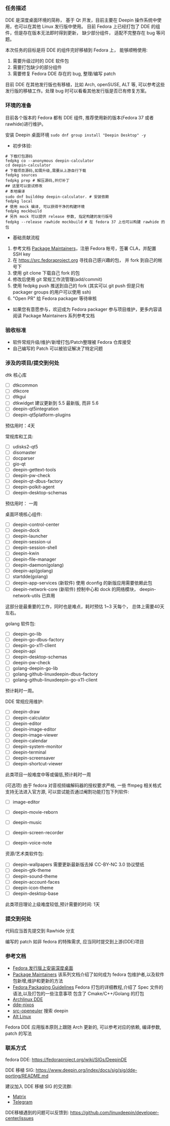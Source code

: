 ### 任务描述

DDE 是深度桌面环境的简称， 基于 Qt 开发，目前主要在 Deepin 操作系统中使用，也可以在其他 Linux 发行版中使用。
目前 Fedora 上已经打包了 DDE 的组件，但是存在版本无法即时得到更新， 缺少部分组件， 适配不完整存在 bug 等问题。

本次任务的目标是将 DDE 的组件完好移植到 Fedora 上， 能够顺畅使用:
1. 需要升级过时的 DDE 软件包
2. 需要打包缺少的部分组件
3. 需要修复 Fedora DDE 存在的 bug, 整理/编写 patch

目前 DDE 在其他发行版也有移植，比如 Arch, openSUSE, ALT 等, 可以参考这些发行版的移植工作。处理 bug 时可以看看其他发行版是否已有修复方案。

### 环境的准备

目前各个版本的 Fedora 都有 DDE 组件, 推荐使用新的版本(Fedora 37 或者 rawhide)进行维护。

安装 Deepin 桌面环境 `sudo dnf group install "Deepin Desktop" -y`

- 初步体验:
```
# 下载打包源码
fedpkg co --anonymous deepin-calculator
cd deepin-calculator
# 下载项目源码,如需升级,需要从上游自行下载
fedpkg sources
fedpkg prep # 解压源码,并打补丁
## 这里可以尝试修改
# 本地编译
sudo dnf builddep deepin-calculator. # 安装依赖
fedpkg local
# 使用 mock 编译, 可以获得干净的构建环境
fedpkg mockbuild
# 另外 mock 可以提供 release 参数, 指定构建的发行版号
fedpkg --release rawhide mockbuild # 在 fedora 37 上也可以构建 rawhide 的包
```

- 基础贡献流程
1. 参考文档 [Package Maintainers](https://docs.fedoraproject.org/en-US/package-maintainers/)，注册 Fedora 帐号，签署 CLA，并配置 SSH key
2. 在 https://src.fedoraproject.org 寻找自己感兴趣的包， 并 fork 到自己的帐号下
3. 使用 git clone 下载自己 fork 的包
4. 修改后使用 git 常规工作流管理(add/commit) 
5. 使用 fedpkg push 推送到自己的 fork (其实可以 git push 但是只有 packager groups 的用户可以使用 ssh)
6. "Open PR" 给 Fedora packager 等待审核

- 如果您有意愿参与，欢迎成为 Fedora packager 参与项目维护，更多内容请阅读 Package Maintainers 系列参考文档

### 验收标准

- 软件常规升级/维护/新增打包/Patch整理被 Fedora 仓库接受
- 自己编写的 Patch 可以被验证解决了特定问题

### 涉及的项目/提交到何处

dtk 核心库
- [ ] dtkcommon
- [ ] dtkcore
- [ ] dtkgui
- [ ] dtkwidget
    建议更新到 5.5 最新版, 而非 5.6
- [ ] deepin-qt5integration
- [ ] deepin-qt5platform-plugins 

预估用时：4天

常规库和工具:
- [ ] udisks2-qt5
- [ ] disomaster
- [ ] docparser
- [ ] gio-qt
- [ ] deepin-gettext-tools 
- [ ] deepin-pw-check
- [ ] deepin-qt-dbus-factory
- [ ] deepin-polkit-agent
- [ ] deepin-desktop-schemas

预估用时： 一周

桌面环境核心组件:

- [ ] deepin-control-center
- [ ] deepin-dock
- [ ] deepin-launcher
- [ ] deepin-session-ui
- [ ] deepin-session-shell
- [ ] deepin-kwin
- [ ] deepin-file-manager
- [ ] deepin-daemon(golang)
- [ ] deepin-api(golang)
- [ ] startdde(golang)
- [ ] deepin-app-services (新软件)
    使用 dconfig 的新版应用需要依赖此包
- [ ] deepin-network-core (新软件)
    控制中心和 dock 的网络模块， deepin-network-utils 已弃用

这部分是最重要的工作，同时也是难点，耗时预估 1~3 天每个， 总体上需要40天左右。

golang 软件包:
- [ ] deepin-go-lib
- [ ] deepin-go-dbus-factory
- [ ] deepin-go-x11-client
- [ ] deepin-api
- [ ] deepin-desktop-schemas
- [ ] deepin-pw-check
- [ ] golang-deepin-go-lib
- [ ] golang-github-linuxdeepin-dbus-factory
- [ ] golang-github-linuxdeepin-go-x11-client

预计耗时一周。

DDE 常规应用维护:

- [ ] deepin-draw
- [ ] deepin-calculator
- [ ] deepin-editor
- [ ] deepin-image-editor
- [ ] deepin-image-viewer
- [ ] deepin-calendar
- [ ] deepin-system-monitor
- [ ] deepin-terminal
- [ ] deepin-screensaver
- [ ] deepin-shortcut-viewer

此类项目一般难度中等或偏低,预计耗时一周

(可选项) 由于 fedora 对音视频编解码器的授权要求严格, 一些 ffmpeg 相关格式支持无法进入官方源, 可以尝试能否通过阉割功能打包下列软件:
- [ ] image-editor
- [ ] deepin-movie-reborn 
- [ ] deepin-music
- [ ] deepin-screen-recorder
- [ ] deepin-voice-note


资源/艺术类软件包:

- [ ] deepin-wallpapers
需要更新最新版去掉 CC-BY-NC 3.0 协议壁纸
- [ ] deepin-gtk-theme
- [ ] deepin-sound-theme
- [ ] deepin-account-faces
- [ ] deepin-icon-theme
- [ ] deepin-desktop-base

此类项目理论上级难度较低,预计需要的时间: 1天

### 提交到何处

  代码应当首先提交到 Rawhide 分支

  编写的 patch 如非 fedora 的特殊需求, 应当同时提交到上游(DDE)项目

### 参考文档

- [Fedora 发行版上安装深度桌面](https://wiki.deepin.org/zh/%E5%B8%B8%E8%A7%81%E9%97%AE%E9%A2%98FAQ/DDE/Fedora36%E5%AE%89%E8%A3%85%E6%B7%B1%E5%BA%A6%E6%A1%8C%E9%9D%A2)
- [Package Maintainers](https://docs.fedoraproject.org/en-US/package-maintainers/)
    该系列文档介绍了如何成为 fedora 包维护者,以及软件包新增,维护和更新的方法
- [Fedora Packaging Guidelines](https://docs.fedoraproject.org/en-US/packaging-guidelines/)
    Fedora 打包的详细教程,介绍了 Spec 文件的语法,以及打包的一些注意事项
    包含了 Cmake/C++/Golang 的打包
- [Archlinux DDE](https://archlinux.org/packages/?sort=&q=deepin)
- [dde-nixos](https://github.com/linuxdeepin/dde-nixos)
- [src-openeuler](https://gitee.com/organizations/src-openeuler) 搜索 deepin
- [Alt Linux](https://bugzilla.altlinux.org/41341)

Fedora DDE 应用版本原则上跟随 Arch 更新的, 可以参考对应的依赖, 编译参数, patch 的写法

### 联系方式

fedora DDE: https://fedoraproject.org/wiki/SIGs/DeepinDE

DDE 移植 SIG: https://www.deepin.org/index/docs/sig/sig/dde-porting/README.md

建议加入 DDE 移植 SIG 的交流群:
- [Matrix](https://matrix.to/#/#dde-port:matrix.org)
- [Telegram](https://t.me/ddeport)

DDE移植遇到的问题可以反馈到:
  https://github.com/linuxdeepin/developer-center/issues